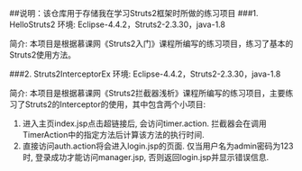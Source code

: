 ##说明：该仓库用于存储我在学习Struts2框架时所做的练习项目
###1. HelloStruts2
环境: Eclipse-4.4.2，Struts2-2.3.30，java-1.8

简介: 本项目是根据慕课网《Struts2入门》课程所编写的练习项目，练习了基本的Struts2使用方法。

###2. Struts2InterceptorEx
环境: Eclipse-4.4.2，Struts2-2.3.30，java-1.8

简介: 本项目是根据慕课网《Struts2拦截器浅析》课程所编写的练习项目，主要练习了Struts2的Interceptor的使用，其中包含两个小项目:

1. 进入主页index.jsp点击超链接后, 会访问timer.action. 拦截器会在调用TimerAction中的指定方法后计算该方法的执行时间.
2. 直接访问auth.action将会进入login.jsp的页面. 仅当用户名为admin密码为123时, 登录成功才能访问manager.jsp, 否则返回login.jsp并显示错误信息.

